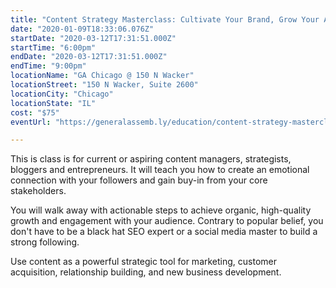 ```yaml
---
title: "Content Strategy Masterclass: Cultivate Your Brand, Grow Your Audience"
date: "2020-01-09T18:33:06.076Z"
startDate: "2020-03-12T17:31:51.000Z"
startTime: "6:00pm"
endDate: "2020-03-12T17:31:51.000Z"
endTime: "9:00pm"
locationName: "GA Chicago @ 150 N Wacker"
locationStreet: "150 N Wacker, Suite 2600"
locationCity: "Chicago"
locationState: "IL"
cost: "$75"
eventUrl: "https://generalassemb.ly/education/content-strategy-masterclass-cultivate-your-brand-grow-your-audience/chicago/96006"

---
```


This is class is for current or aspiring content managers, strategists, bloggers and entrepreneurs. It will teach you how to create an emotional connection with your followers and gain buy-in from your core stakeholders.

You will walk away with actionable steps to achieve organic, high-quality growth and engagement with your audience. Contrary to popular belief, you don't have to be a black hat SEO expert or a social media master to build a strong following.

Use content as a powerful strategic tool for marketing, customer acquisition, relationship building, and new business development.

